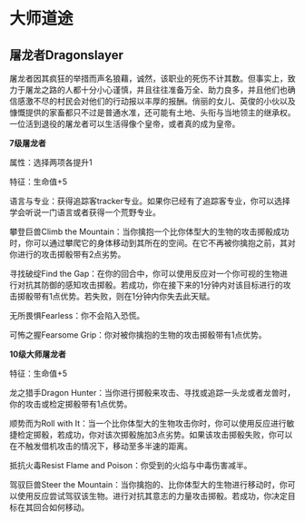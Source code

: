 # 大师道途

## 屠龙者Dragonslayer

屠龙者因其疯狂的举措而声名狼藉，诚然，该职业的死伤不计其数。但事实上，致力于屠龙之路的人都十分小心谨慎，并且往往准备万全、助力良多，并且他们也确信感激不尽的村民会对他们的行动报以丰厚的报酬。俏丽的女儿、英俊的小伙以及慷慨提供的家畜都只不过是普通水准，还可能有土地、头衔与当地领主的继承权。一位活到退役的屠龙者可以生活得像个皇帝，或者真的成为皇帝。

**7级屠龙者**

属性：选择两项各提升1

特征：生命值+5

语言与专业：获得追踪客tracker专业。如果你已经有了追踪客专业，你可以选择学会听说一门语言或者获得一个荒野专业。

攀登巨兽Climb the
Mountain：当你擒抱一个比你体型大的生物的攻击掷骰成功时，你可以通过攀爬它的身体移动到其所在的空间。在它不再被你擒抱之前，其对你进行的攻击掷骰带有2点劣势。  

寻找破绽Find the
Gap：在你的回合中，你可以使用反应对一个你可视的生物进行对抗其防御的感知攻击掷骰。若成功，你在接下来的1分钟内对该目标进行的攻击掷骰带有1点优势。若失败，则在1分钟内你失去此天赋。

无所畏惧Fearless：你不会陷入恐慌。

可怖之握Fearsome Grip：你对被你擒抱的生物的攻击掷骰带有1点优势。

**10级大师屠龙者**

特征：生命值+5

龙之猎手Dragon
Hunter：当你进行掷骰来攻击、寻找或追踪一头龙或者龙兽时，你的攻击或检定掷骰带有1点优势。

顺势而为Roll with
It：当一个比你体型大的生物攻击你时，你可以使用反应进行敏捷检定掷骰，若成功，你对该次掷骰施加3点劣势。如果该攻击掷骰失败，你可以在不触发借机攻击的情况下，移动至多半速的距离。

抵抗火毒Resist Flame and Poison：你受到的火焰与中毒伤害减半。

驾驭巨兽Steer the
Mountain：当你擒抱的、比你体型大的生物进行移动时，你可以使用反应尝试驾驭该生物。进行对抗其意志的力量攻击掷骰。若成功，你决定目标在其回合如何移动。
